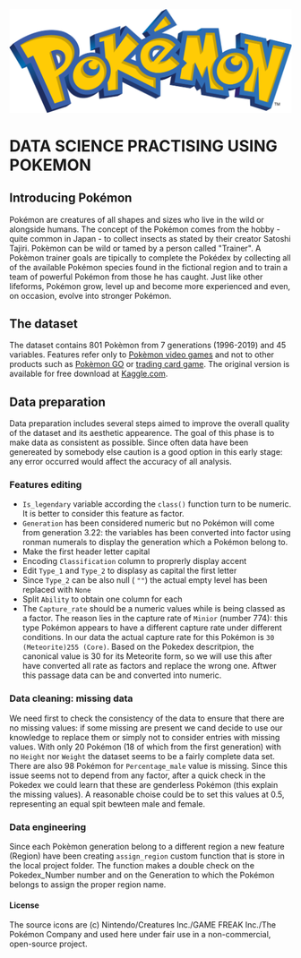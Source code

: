 
![](Pokémon_images/R_Pokémon_images_logo.png)

# DATA SCIENCE PRACTISING USING POKEMON

## Introducing Pokémon
Pokémon are creatures of all shapes and sizes who live in the wild or alongside humans. The concept of the Pokémon comes from the hobby - quite common in Japan - to collect insects as stated by their creator Satoshi Tajiri. Pokèmon can be wild or tamed by a person called "Trainer". A Pokèmon trainer goals are tipically to complete the Pokédex by collecting all of the available Pokémon species found in the fictional region and to train a team of powerful Pokémon from those he has caught. Just like other lifeforms, Pokémon grow, level up and become more experienced and even, on occasion, evolve into stronger Pokémon.

## The dataset
The dataset contains 801 Pokèmon from 7 generations (1996-2019) and 45 variables. Features refer only to [Pokèmon video games](https://github.com/https://en.wikipedia.org/wiki/Pok%C3%A9mon_(video_game_series)) and not to other products such as [Pokèmon GO](https://github.com/https://en.wikipedia.org/wiki/Pok%C3%A9mon_Go) or [trading card game](https://github.com/https://en.wikipedia.org/wiki/Pok%C3%A9mon_Trading_Card_Game). The original version is available for free download at [Kaggle.com](//github.com/https:https://www.kaggle.com/rounakbanik/pokemon).

## Data preparation
Data preparation includes several steps aimed to improve  the overall quality of the dataset and its aesthetic appearence. The goal of this phase is to make data as consistent as possible. Since often data have been genereated by somebody else caution is a good option in this early stage: any error occurred would affect the accuracy of all analysis.

### Features editing
* ```Is_legendary``` variable according the ```class()``` function turn to be numeric. It is better to consider this feature as factor.
* ```Generation``` has been considered numeric but no Pokémon will come from generation 3.22: the variables has been converted into factor using ronman numerals to display the generation which a Pokémon belong to.
* Make the first header letter capital 
* Encoding ```Classification``` column to proprerly display accent 
* Edit ```Type_1``` and ```Type_2``` to displasy as capital the first letter
* Since ```Type_2``` can be also null ( ```""```) the actual empty level has been replaced with ```None```
* Split ```Ability``` to obtain one column for each
* The ```Capture_rate``` should be a numeric values while is being classed as a factor. The reason lies in the capture rate of ```Minior``` (number 774): this type Pokémon appears to have a different capture rate under different conditions. In our data the actual capture rate for this Pokémon is ```30 (Meteorite)255 (Core)```. Based on the Pokedex descritpion, the canonical value is 30 for its Meteorite form, so we will use this after have converted all rate as factors and replace the wrong one. Aftwer this passage data can be and converted into numeric.

### Data cleaning: missing data
We need first to check the consistency of the data to ensure that there are no missing values: if some missing are present we cand decide to use our knowledge to replace them or simply not to consider entries with missing values. With only 20 Pokémon (18 of which from the first generation) with no ```Height``` nor ```Weight``` the dataset seems to be a fairly complete data set. There are also 98 Pokémon for ```Percentage_male``` value is missing. Since this issue seems not to depend from any factor, after a quick check in the Pokedex we could learn that these are genderless Pokémon (this explain the missing values). A reasonable choise could be to set this values at 0.5, representing an equal spit bewteen male and female.

### Data engineering 
Since each Pokèmon generation belong to a different region a new feature (Region) have been creating ```assign_region``` custom function that is store in the local project folder. The function makes a double check on the Pokedex_Number number and on the Generation to which the Pokémon belongs to assign the proper region name.

#### License
The source icons are (c) Nintendo/Creatures Inc./GAME FREAK Inc./The Pokémon Company and used here under fair use in a non-commercial, open-source project.
